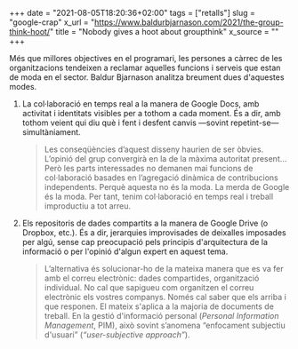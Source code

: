 +++
date = "2021-08-05T18:20:36+02:00"
tags = ["retalls"]
slug = "google-crap"
x_url = "https://www.baldurbjarnason.com/2021/the-group-think-hoot/"
title = "Nobody gives a hoot about groupthink"
x_source = ""
+++


Més que millores objectives en el programari, les persones a càrrec de les organitzacions tendeixen a reclamar aquelles funcions i serveis que estan de moda en el sector. Baldur Bjarnason analitza breument dues d'aquestes modes.

1. La col·laboració en temps real a la manera de Google Docs, amb activitat i identitats visibles per a tothom a cada moment. És a dir, amb tothom veient qui diu què i fent i desfent canvis —sovint repetint-se— simultàniament.

   > Les conseqüències d’aquest disseny haurien de ser òbvies. L’opinió del grup convergirà en la de la màxima autoritat present… Però les parts interessades no demanen mai funcions de col·laboració basades en l’agregació dinàmica de contribucions independents. Perquè aquesta no és la moda. La merda de Google és la moda. Per tant, tenim col·laboració en temps real i treball improductiu a tot arreu.

2. Els repositoris de dades compartits a la manera de Google Drive (o Dropbox, etc.). És a dir, jerarquies improvisades de deixalles imposades per algú, sense cap preocupació pels principis d'arquitectura de la informació o per l'opinió d'algun expert en aquest tema.

   > L’alternativa és solucionar-ho de la mateixa manera que es va fer amb el correu electrònic: dades compartides, organització individual. No cal que sapigueu com organitzen el correu electrònic els vostres companys. Només cal saber que els arriba i que responen. El mateix s'aplica a la majoria de documents de treball. En la gestió d'informació personal (*Personal Information Management*, PIM), això sovint s’anomena “enfocament subjectiu d'usuari” (*“user-subjective approach”*).
